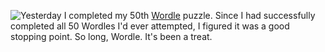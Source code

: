 
<!-- Copyright 2022 Phil Thompson. All Rights Reserved.  As noted in the License section of this repository's readme.md file, this file and its corresponding public HTML file, and all other articles, article files, and images, are distributed under traditional copyright.  The repository source code and other files are distributed under the MIT license. -->

[//]: # (gen-title: 50 Wordles in 50 Days)

[//]: # (gen-title-url: 50-Wordles-in-50-Days)

[//]: # (gen-keywords: wordle, puzzle, game)

[//]: # (gen-description: I completed 50 days' worth of Wordle puzzles, and am retiring from Wordle.)

[//]: # (gen-meta-end)

<a href="${THIS_ARTICLE}"><img style="float: left" class="width-resp-50-100" src="${SITE_ROOT_REL}/img/20220302.jpg"/></a> Yesterday I completed my 50th <a target="_blank" href="https://www.nytimes.com/games/wordle/index.html">Wordle</a> puzzle.  Since I had successfully completed all 50 Wordles I'd ever attempted, I figured it was a good stopping point.  So long, Wordle.  It's been a treat.

